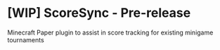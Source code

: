 # [WIP] ScoreSync - Pre-release 
 Minecraft Paper plugin to assist in score tracking for existing minigame tournaments
